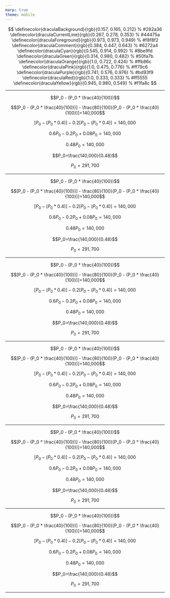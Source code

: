 ```yaml
---
marp: true
theme: mobile
---
```


$$
\definecolor{draculaBackground}{rgb}{0.157, 0.165, 0.212} % #282a36
\definecolor{draculaCurrentLine}{rgb}{0.267, 0.278, 0.353} % #44475a
\definecolor{draculaForeground}{rgb}{0.973, 0.973, 0.949} % #f8f8f2
\definecolor{draculaComment}{rgb}{0.384, 0.447, 0.643} % #6272a4
\definecolor{draculaCyan}{rgb}{0.545, 0.914, 0.992} % #8be9fd
\definecolor{draculaGreen}{rgb}{0.314, 0.980, 0.482} % #50fa7b
\definecolor{draculaOrange}{rgb}{1.0, 0.722, 0.424} % #ffb86c
\definecolor{draculaPink}{rgb}{1.0, 0.475, 0.776} % #ff79c6
\definecolor{draculaPurple}{rgb}{0.741, 0.576, 0.976} % #bd93f9
\definecolor{draculaRed}{rgb}{1.0, 0.333, 0.333} % #ff5555
\definecolor{draculaYellow}{rgb}{0.945, 0.980, 0.549} % #f1fa8c
$$

---

$$P_0 - (P_0 * \frac{40}{100})$$

$$[P_0 - (P_0 * \frac{40}{100})] - \frac{80}{100}[P_0 - (P_0 * \frac{40}{100})]=140,000$$

$$[P_0 - (P_0 * 0.4)] - 0.2[P_0 - (P_0 * 0.4)]=140,000$$

$$0.6P_0 - 0.2P_0 + 0.08P_0=140,000$$

$$0.48P_0=140,000$$

$$P_0=\frac{140,000}{0.48}$$

$$P_0 = 291,700$$

---

$$P_0 - (P_0 * \frac{40}{100})$$

$$[P_0 - (P_0 * \frac{40}{100})] - \frac{80}{100}[P_0 - (P_0 * \frac{40}{100})]=140,000$$

$$[P_0 - (P_0 * 0.4)] - 0.2[P_0 - (P_0 * 0.4)]=140,000$$

$$0.6P_0 - 0.2P_0 + 0.08P_0=140,000$$

$$0.48P_0=140,000$$

$$P_0=\frac{140,000}{0.48}$$

$$P_0 = 291,700$$

---

$$P_0 - (P_0 * \frac{40}{100})$$

$$[P_0 - (P_0 * \frac{40}{100})] - \frac{80}{100}[P_0 - (P_0 * \frac{40}{100})]=140,000$$

$$[P_0 - (P_0 * 0.4)] - 0.2[P_0 - (P_0 * 0.4)]=140,000$$

$$0.6P_0 - 0.2P_0 + 0.08P_0=140,000$$

$$0.48P_0=140,000$$

$$P_0=\frac{140,000}{0.48}$$

$$P_0 = 291,700$$

---

$$P_0 - (P_0 * \frac{40}{100})$$

$$[P_0 - (P_0 * \frac{40}{100})] - \frac{80}{100}[P_0 - (P_0 * \frac{40}{100})]=140,000$$

$$[P_0 - (P_0 * 0.4)] - 0.2[P_0 - (P_0 * 0.4)]=140,000$$

$$0.6P_0 - 0.2P_0 + 0.08P_0=140,000$$

$$0.48P_0=140,000$$

$$P_0=\frac{140,000}{0.48}$$

$$P_0 = 291,700$$

---

$$P_0 - (P_0 * \frac{40}{100})$$

$$[P_0 - (P_0 * \frac{40}{100})] - \frac{80}{100}[P_0 - (P_0 * \frac{40}{100})]=140,000$$

$$[P_0 - (P_0 * 0.4)] - 0.2[P_0 - (P_0 * 0.4)]=140,000$$

$$0.6P_0 - 0.2P_0 + 0.08P_0=140,000$$

$$0.48P_0=140,000$$

$$P_0=\frac{140,000}{0.48}$$

$$P_0 = 291,700$$

---

$$P_0 - (P_0 * \frac{40}{100})$$

$$[P_0 - (P_0 * \frac{40}{100})] - \frac{80}{100}[P_0 - (P_0 * \frac{40}{100})]=140,000$$

$$[P_0 - (P_0 * 0.4)] - 0.2[P_0 - (P_0 * 0.4)]=140,000$$

$$0.6P_0 - 0.2P_0 + 0.08P_0=140,000$$

$$0.48P_0=140,000$$

$$P_0=\frac{140,000}{0.48}$$

$$P_0 = 291,700$$

---
